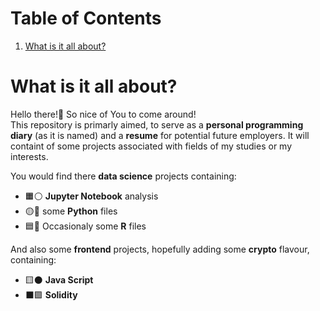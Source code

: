 # Table of Contents
1. [What is it all about?](#intro)

# What is it all about?
Hello there!:wave: So nice of You to come around!  
This repository is primarly aimed, to serve as a **personal programming diary** (as it is named) and a **resume** for potential future employers. It will containt of some projects associated with fields of my studies or my interests.    

You would find there **data science** projects containing:  
* :orange_square::white_circle: **Jupyter Notebook** analysis  
* :yellow_circle::large_blue_circle: some **Python** files  
* :blue_square::large_blue_circle: Occasionaly some **R** files  

And also some **frontend** projects, hopefully adding some **crypto** flavour, containing:
* :yellow_square::black_circle: **Java Script**
* :black_large_square::purple_square: **Solidity**
